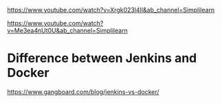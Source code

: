 https://www.youtube.com/watch?v=Xrgk023l4lI&ab_channel=Simplilearn

https://www.youtube.com/watch?v=Me3ea4nUt0U&ab_channel=Simplilearn


# Difference between Jenkins and Docker   
https://www.gangboard.com/blog/jenkins-vs-docker/
